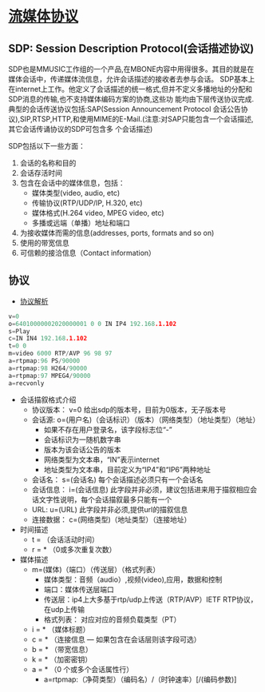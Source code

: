 # [流媒体协议](https://cloud.tencent.com/developer/article/1174457)

## SDP: Session Description Protocol(会话描述协议)

SDP也是MMUSIC工作组的一个产品,在MBONE内容中用得很多。其目的就是在媒体会话中，传递媒体流信息，允许会话描述的接收者去参与会话。 SDP基本上在internet上工作。他定义了会话描述的统一格式,但并不定义多播地址的分配和SDP消息的传输,也不支持媒体编码方案的协商,这些功 能均由下层传送协议完成.典型的会话传送协议包括:SAP(Session Announcement Protocol 会话公告协议),SIP,RTSP,HTTP,和使用MIME的E-Mail.(注意:对SAP只能包含一个会话描述,其它会话传诵协议的SDP可包含多 个会话描述)

SDP包括以下一些方面：

1. 会话的名称和目的
2. 会话存活时间
3. 包含在会话中的媒体信息，包括：
   - 媒体类型(video, audio, etc)
   - 传输协议(RTP/UDP/IP, H.320, etc)
   - 媒体格式(H.264 video, MPEG video, etc)
   - 多播或远端（单播）地址和端口
4. 为接收媒体而需的信息(addresses, ports, formats and so on)
5. 使用的带宽信息
6. 可信赖的接洽信息（Contact information）

## 协议

- [协议解析](https://blog.csdn.net/machh/article/details/51873690)

```c
v=0
o=64010000002020000001 0 0 IN IP4 192.168.1.102
s=Play
c=IN IN4 192.168.1.102
t=0 0
m=video 6000 RTP/AVP 96 98 97
a=rtpmap:96 PS/90000
a=rtpmap:98 H264/90000
a=rtpmap:97 MPEG4/90000
a=recvonly
```

- 会话描叙格式介绍
  - 协议版本： v=0 给出sdp的版本号，目前为0版本，无子版本号
  - 会话源: o=(用户名)（会话标识）（版本）（网络类型）（地址类型）（地址）
    - 如果不存在用户登录名，该字段标志位“-”
    - 会话标识为一随机数字串
    - 版本为该会话公告的版本
    - 网络类型为文本串，“IN”表示internet
    - 地址类型为文本串，目前定义为“IP4”和“IP6”两种地址
  - 会话名： s=(会话名) 每个会话描述必须只有一个会话名
  - 会话信息： i=(会话信息) 此字段并非必须，建议包括进来用于描叙相应会话文字性说明，每个会话描叙最多只能有一个
  - URL: u=(URL) 此字段并非必须,提供url的描叙信息
  - 连接数据： c=(网络类型)（地址类型）（连接地址）
- 时间描述
  - t = （会话活动时间）
  - r = * （0或多次重复次数）
- 媒体描述
  - m=(媒体)（端口）（传送层）（格式列表）
    - 媒体类型：音频（audio）,视频(video),应用，数据和控制
    - 端口：媒体传送层端口
    - 传送层：ip4上大多基于rtp/udp上传送（RTP/AVP）IETF RTP协议，在udp上传输
    - 格式列表： 对应对应的音频负载类型（PT）
  - i = * （媒体标题）
  - c = * （连接信息 — 如果包含在会话层则该字段可选）
  - b = * （带宽信息）
  - k = * （加密密钥）
  - a = * （0 个或多个会话属性行）
    - a=rtpmap:（净荷类型）（编码名）/（时钟速率）[/(编码参数)]